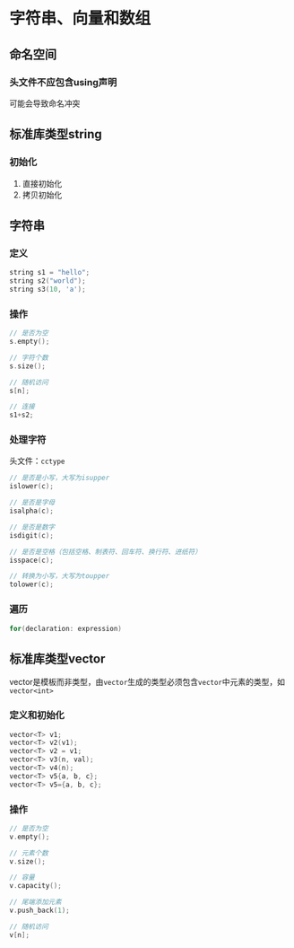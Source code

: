 字符串、向量和数组
==============

## 命名空间

### 头文件不应包含using声明

可能会导致命名冲突

## 标准库类型string

### 初始化

1. 直接初始化
2. 拷贝初始化

## 字符串

### 定义

```cpp
string s1 = "hello";
string s2("world");
string s3(10, 'a');
```

### 操作

```cpp
// 是否为空
s.empty();

// 字符个数
s.size();

// 随机访问
s[n];

// 连接
s1+s2;
```

### 处理字符

头文件：``cctype``

```cpp
// 是否是小写，大写为isupper
islower(c);

// 是否是字母
isalpha(c);

// 是否是数字
isdigit(c);

// 是否是空格（包括空格、制表符、回车符、换行符、进纸符）
isspace(c);

// 转换为小写，大写为toupper
tolower(c);
```

### 遍历

```cpp
for(declaration: expression)
```

## 标准库类型vector

vector是模板而非类型，由``vector``生成的类型必须包含``vector``中元素的类型，如``vector<int>``

### 定义和初始化

```cpp
vector<T> v1;
vector<T> v2(v1);
vector<T> v2 = v1;
vector<T> v3(n, val);
vector<T> v4(n);
vector<T> v5{a, b, c};
vector<T> v5={a, b, c};
```

### 操作

```cpp
// 是否为空
v.empty();

// 元素个数
v.size();

// 容量
v.capacity();

// 尾端添加元素
v.push_back(1);

// 随机访问
v[n];
```